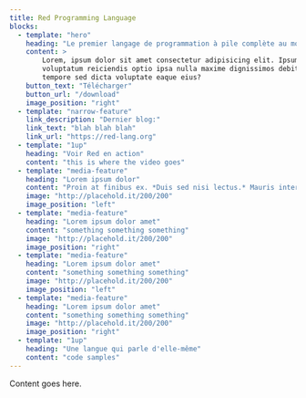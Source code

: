 ```yaml
---
title: Red Programming Language
blocks:
  - template: "hero"
    heading: "Le premier langage de programmation à pile complète au monde."
    content: >
        Lorem, ipsum dolor sit amet consectetur adipisicing elit. Ipsum temporibus eum quibusdam quas
        voluptatum reiciendis optio ipsa nulla maxime dignissimos debitis, laboriosam quisquam nobis
        tempore sed dicta voluptate eaque eius?
    button_text: "Télécharger"
    button_url: "/download"
    image_position: "right"
  - template: "narrow-feature"
    link_description: "Dernier blog:"
    link_text: "blah blah blah"
    link_url: "https://red-lang.org"
  - template: "1up"
    heading: "Voir Red en action"
    content: "this is where the video goes"
  - template: "media-feature"
    heading: "Lorem ipsum dolor"
    content: "Proin at finibus ex. *Duis sed nisi lectus.* Mauris interdum ac nunc quis pharetra. Vivamus rhoncus porttitor ante."
    image: "http://placehold.it/200/200"
    image_position: "left"
  - template: "media-feature"
    heading: "Lorem ipsum dolor amet"
    content: "something something something"
    image: "http://placehold.it/200/200"
    image_position: "right"
  - template: "media-feature"
    heading: "Lorem ipsum dolor amet"
    content: "something something something"
    image: "http://placehold.it/200/200"
    image_position: "left"
  - template: "media-feature"
    heading: "Lorem ipsum dolor amet"
    content: "something something something"
    image: "http://placehold.it/200/200"
    image_position: "right"
  - template: "1up"
    heading: "Une langue qui parle d'elle-même"
    content: "code samples"
---
```


Content goes here.
